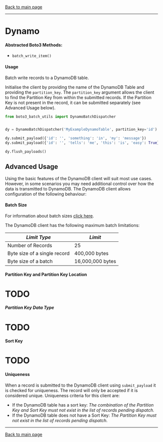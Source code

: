 [Back to main page](https://g-farrow.github.io/boto3_batch_utils)

---------------------------

# Dynamo
#### Abstracted Boto3 Methods:
* `batch_write_item()`

#### Usage
Batch write records to a DynamoDB table.

Initialise the client by providing the name of the DynamoDB Table and providing the `partition_key`. The `partition_key`
argument allows the client to find the Partition Key from within the submitted records. If the Partition Key is not
present in the record, it can be submitted separately (see Advanced Usage below).
```python
from boto3_batch_utils import DynamoBatchDispatcher


dy = DynamoBatchDispatcher('MyExampleDynamoTable', partition_key='id')

dy.submit_payload({'id': '', 'something': 'in', 'my': 'message'})
dy.submit_payload({'id': '', 'tells': 'me', 'this': 'is', 'easy': True})

dy.flush_payloads()
```

## Advanced Usage
Using the basic features of the DynamoDB client will suit most use cases. However, in some scenarios you may need 
additional control over how the data is transmitted to DynamoDB. The DynamoDB client allows configuration of the
following behaviour:

#### Batch Size
For information about batch sizes [click here](https://g-farrow.github.io/boto3_batch_utils/advanced-usage/batches).

The DynamoDB client has the following maximum batch limitations:

| *Limit Type*                 | *Limit*          |
|------------------------------|------------------|
| Number of Records            | 25               |
| Byte size of a single record | 400,000 bytes    |
| Byte size of a batch         | 16,000,000 bytes |

#### Partition Key and Partition Key Location 
# TODO

##### Partition Key Data Type
# TODO

#### Sort Key
# TODO

#### Uniqueness
When a record is submitted to the DynamoDB client using `submit_payload` it is checked for uniqueness. The record will 
only be accepted if it is considered unique. Uniqueness criteria for this client are:
* If the DynamoDB table has a sort key: _The combination of the *Partition Key* and *Sort Key* must not exist in the 
list of records pending dispatch._
* If the DynamoDB table does not have a Sort Key: _The *Partition Key* must not exist in the list of records pending
dispatch._

---------------------------
[Back to main page](https://g-farrow.github.io/boto3_batch_utils)